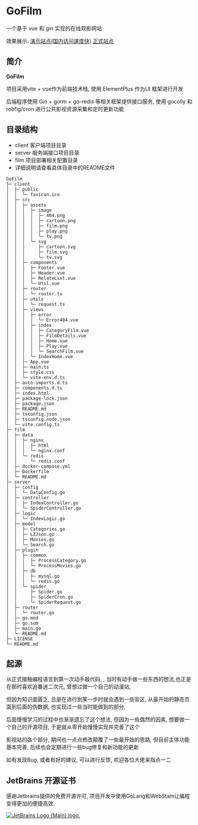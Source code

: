 # GoFilm

一个基于 vue 和 gin 实现的在线观影网站

效果展示: <a href="http://119.23.231.91:3600" target="_blank"> 演示站点(国内访问速度快)</a> 		<a href="https://m.mubai.link/" target="_blank">正式站点</a>

## 简介

**GoFilm** 

项目采用vite + vue作为前端技术栈, 使用 ElementPlus 作为UI 框架进行开发

后端程序使用 Gin + gorm + go-redis 等相关框架提供接口服务, 使用 gocolly 和 robfig/cron 进行公共影视资源采集和定时更新功能

## 目录结构

- client 客户端项目目录
- server 服务端接口项目目录
- film 项目部署相关配置目录
- 详细说明请查看具体目录中的README文件

```text
GoFilm                          
├─ client                             
│  ├─ public                     
│  │  └─ favicon.ico             
│  ├─ src                        
│  │  ├─ assets                  
│  │  │  ├─ image                
│  │  │  │  ├─ 404.png           
│  │  │  │  ├─ cartoon.png       
│  │  │  │  ├─ film.png          
│  │  │  │  ├─ play.png          
│  │  │  │  └─ tv.png            
│  │  │  └─ svg                  
│  │  │     ├─ cartoon.svg       
│  │  │     ├─ film.svg          
│  │  │     └─ tv.svg            
│  │  ├─ components              
│  │  │  ├─ Footer.vue           
│  │  │  ├─ Header.vue           
│  │  │  ├─ RelateList.vue       
│  │  │  └─ Util.vue             
│  │  ├─ router                  
│  │  │  └─ router.ts            
│  │  ├─ utils                   
│  │  │  └─ request.ts           
│  │  ├─ views                   
│  │  │  ├─ error                
│  │  │  │  └─ Error404.vue      
│  │  │  ├─ index                
│  │  │  │  ├─ CategoryFilm.vue  
│  │  │  │  ├─ FilmDetails.vue   
│  │  │  │  ├─ Home.vue          
│  │  │  │  ├─ Play.vue          
│  │  │  │  └─ SearchFilm.vue    
│  │  │  └─ IndexHome.vue        
│  │  ├─ App.vue                 
│  │  ├─ main.ts                 
│  │  ├─ style.css               
│  │  └─ vite-env.d.ts           
│  ├─ auto-imports.d.ts          
│  ├─ components.d.ts            
│  ├─ index.html                 
│  ├─ package-lock.json          
│  ├─ package.json               
│  ├─ README.md                  
│  ├─ tsconfig.json              
│  ├─ tsconfig.node.json         
│  └─ vite.config.ts             
├─ film                          
│  ├─ data                       
│  │  ├─ nginx                   
│  │  │  ├─ html                 
│  │  │  └─ nginx.conf           
│  │  └─ redis                   
│  │     └─ redis.conf           
│  ├─ docker-compose.yml         
│  ├─ Dockerfile                 
│  └─ README.md                  
├─ server                        
│  ├─ config                     
│  │  └─ DataConfig.go           
│  ├─ controller                 
│  │  ├─ IndexController.go      
│  │  └─ SpiderController.go     
│  ├─ logic                      
│  │  └─ IndexLogic.go           
│  ├─ model                      
│  │  ├─ Categories.go           
│  │  ├─ LZJson.go               
│  │  ├─ Movies.go               
│  │  └─ Search.go               
│  ├─ plugin                     
│  │  ├─ common                  
│  │  │  ├─ ProcessCategory.go   
│  │  │  └─ ProcessMovies.go     
│  │  ├─ db                      
│  │  │  ├─ mysql.go             
│  │  │  └─ redis.go             
│  │  └─ spider                  
│  │     ├─ Spider.go            
│  │     ├─ SpiderCron.go        
│  │     └─ SpiderRequest.go     
│  ├─ router                     
│  │  └─ router.go               
│  ├─ go.mod                     
│  ├─ go.sum                     
│  ├─ main.go                    
│  └─ README.md                  
├─ LICENSE                       
└─ README.md                     
```



## 起源

从正式接触编程语言到第一次动手敲代码, , 当时有动手做一些东西的想法,也正是在那时喜欢追番迷二次元, 曾想过做一个自己的动漫站,

但因为知识面匮乏, 总是在进行到某一步时就会遇到一些盲区, 从最开始的静态页面到后面的伪数据, 也实现过一些当时能做到的部分, 

后面慢慢学习的过程中也渐渐遗忘了这个想法, 但因为一些偶然的因素, 想要做一个自己的开源项目, 于是就从零开始慢慢实现并完善了这个

影视站的各个部分, 期间也一点点修改颠覆了一些最开始的思路, 但目前主体功能基本完善, 后续也会定期进行一些bug修复和新功能的更新

如有发现Bug, 或者有好的建议, 可以进行反馈, 欢迎各位大佬来指点一二





## JetBrains 开源证书

感谢Jetbrains提供的免费开源许可, 项目开发中使用GoLang和WebStam让编程变得更加的便捷高效.



<a href="https://www.jetbrains.com/?from=GoFilm" target="_blank"><img src="https://resources.jetbrains.com/storage/products/company/brand/logos/jb_beam.svg" alt="JetBrains Logo (Main) logo."></a>



